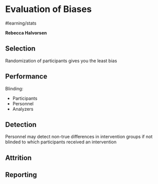 # Evaluation of Biases
#learning/stats

**Rebecca Halvorsen**

## Selection
Randomization of participants gives you the least bias

## Performance
Blinding:
* Participants
* Personnel
* Analyzers

## Detection
Personnel may detect non-true differences in intervention groups if not blinded to which participants received an intervention

## Attrition
## Reporting

